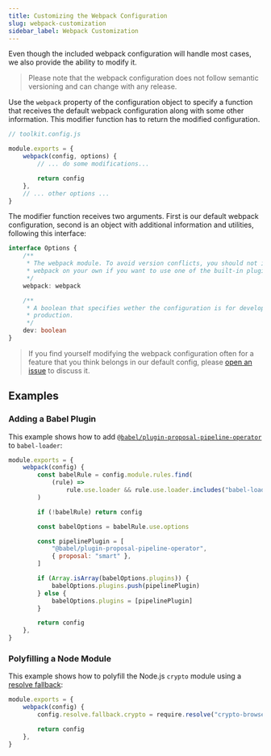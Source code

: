 ```yaml
---
title: Customizing the Webpack Configuration
slug: webpack-customization
sidebar_label: Webpack Customization
---
```


Even though the included webpack configuration will handle most cases, we also
provide the ability to modify it.

> Please note that the webpack configuration does not follow semantic versioning
> and can change with any release.

Use the `webpack` property of the configuration object to specify a function
that receives the default webpack configuration along with some other
information. This modifier function has to return the modified configuration.

```js
// toolkit.config.js

module.exports = {
    webpack(config, options) {
        // ... do some modifications...

        return config
    },
    // ... other options ...
}
```

The modifier function receives two arguments. First is our default webpack
configuration, second is an object with additional information and utilities,
following this interface:

```ts
interface Options {
    /**
     * The webpack module. To avoid version conflicts, you should not import
     * webpack on your own if you want to use one of the built-in plugins.
     */
    webpack: webpack

    /**
     * A boolean that specifies wether the configuration is for development or
     * production.
     */
    dev: boolean
}
```

> If you find yourself modifying the webpack configuration often for a feature
> that you think belongs in our default config, please
> [open an issue](https://github.com/TobitSoftware/create-chayns-app/issues) to
> discuss it.

## Examples

### Adding a Babel Plugin

This example shows how to add
[`@babel/plugin-proposal-pipeline-operator`](https://babeljs.io/docs/en/babel-plugin-proposal-pipeline-operator)
to `babel-loader`:

```js
module.exports = {
    webpack(config) {
        const babelRule = config.module.rules.find(
            (rule) =>
                rule.use.loader && rule.use.loader.includes("babel-loader")
        )

        if (!babelRule) return config

        const babelOptions = babelRule.use.options

        const pipelinePlugin = [
            "@babel/plugin-proposal-pipeline-operator",
            { proposal: "smart" },
        ]

        if (Array.isArray(babelOptions.plugins)) {
            babelOptions.plugins.push(pipelinePlugin)
        } else {
            babelOptions.plugins = [pipelinePlugin]
        }

        return config
    },
}
```

### Polyfilling a Node Module

This example shows how to polyfill the Node.js `crypto` module using a
[resolve fallback](https://webpack.js.org/configuration/resolve/#resolvefallback):

```js
module.exports = {
    webpack(config) {
        config.resolve.fallback.crypto = require.resolve("crypto-browserify")

        return config
    },
}
```
